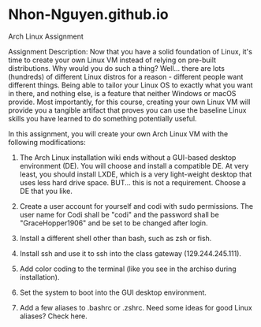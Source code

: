 # Nhon-Nguyen.github.io
Arch Linux Assignment

Assignment Description:
Now that you have a solid foundation of Linux, it's time to create your own Linux VM instead of relying on pre-built distributions. Why would you do such a thing? Well... there are lots (hundreds) of different Linux distros for a reason - different people want different things. Being able to tailor your Linux OS to exactly what you want in there, and nothing else, is a feature that neither Windows or macOS provide. Most importantly, for this course, creating your own Linux VM will provide you a tangible artifact that proves you can use the baseline Linux skills you have learned to do something potentially useful.

In this assignment, you will create your own Arch Linux VM with the following modifications:

1) The Arch Linux installation wiki ends without a GUI-based desktop environment (DE). You will choose and install a compatible DE. At very least, you should install LXDE, which is a very light-weight desktop that uses less hard drive space. BUT... this is not a requirement. Choose a DE that you like.

2) Create a user account for yourself and codi with sudo permissions. The user name for Codi shall be "codi" and the password shall be "GraceHopper1906" and be set to be changed after login.

3) Install a different shell other than bash, such as zsh or fish.

4) Install ssh and use it to ssh into the class gateway (129.244.245.111).

5) Add color coding to the terminal (like you see in the archiso during installation).

6) Set the system to boot into the GUI desktop environment.

7) Add a few aliases to .bashrc or .zshrc. Need some ideas for good Linux aliases? Check here.
